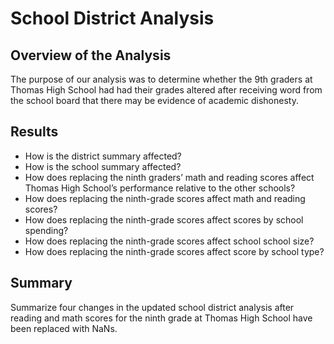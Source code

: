 # School District Analysis

## Overview of the Analysis
The purpose of our analysis was to determine whether the 9th graders at Thomas High School had had their grades altered after receiving word from the school board that there may be evidence of academic dishonesty. 

## Results
- How is the district summary affected?
- How is the school summary affected?
- How does replacing the ninth graders’ math and reading scores affect Thomas High School’s performance relative to the other schools?
- How does replacing the ninth-grade scores affect math and reading scores?
- How does replacing the ninth-grade scores affect scores by school spending?
- How does replacing the ninth-grade scores affect school school size?
- How does replacing the ninth-grade scores affect score by school type?

## Summary
Summarize four changes in the updated school district analysis after reading and math scores for the ninth grade at Thomas High School have been replaced with NaNs.
